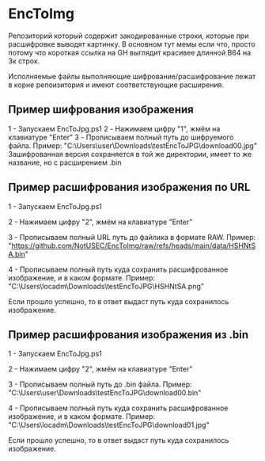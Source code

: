 # EncToImg
Репозиторий который содержит закодированные строки, которые при расшифровке выводят картинку.
В основном тут мемы если что, просто потому что короткая ссылка на GH выглядит красивее длинной B64 на 3к строк.

Исполняемые файлы выполняющие шифрование/расшифрование лежат в корне репоизитория и имеют соответствующие расширения.

## Пример шифрования изображения
1 - Запускаем EncToJpg.ps1
2 - Нажимаем цифру "1", жмём на клавиатуре "Enter"
3 - Прописываем полный путь до шифруемого файла. Пример: "C:\Users\user\Downloads\testEncToJPG\download00.jpg"
Зашифрованная версия сохраняется в той же директории, имеет то же название, но с расширением .bin

## Пример расшифрования изображения по URL
1 - Запускаем EncToJpg.ps1

2 - Нажимаем цифру "2", жмём на клавиатуре "Enter"

3 - Прописываем полный URL путь до файлика в формате RAW. Пример: "https://github.com/NotUSEC/EncToImg/raw/refs/heads/main/data/HSHNtSA.bin"

4 - Прописываем полный путь куда сохранить расшифрованное изображение, и в каком формате. Пример: "C:\Users\locadm\Downloads\testEncToJPG\HSHNtSA.png"

Если прошло успешно, то в ответ выдаст путь куда сохранилось изображение.

## Пример расшифрования изображения из .bin

1 - Запускаем EncToJpg.ps1

2 - Нажимаем цифру "2", жмём на клавиатуре "Enter"

3 - Прописываем полный путь до .bin файла. Пример: "C:\Users\user\Downloads\testEncToJPG\download00.bin"

4 - Прописываем полный путь куда сохранить расшифрованное изображение, и в каком формате. Пример: "C:\Users\locadm\Downloads\testEncToJPG\download01.jpg"

Если прошло успешно, то в ответ выдаст путь куда сохранилось изображение.
